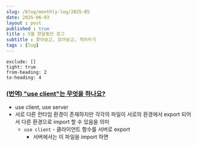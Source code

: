 ```yaml
---
slug: /blog/monthly-log/2025-05
date: 2025-06-03
layout : post
published : true
title : 5월 한달동안 로그
subtitle : 찾아보고, 읽어보고, 적어두기
tags : [log]
---
```

```toc
exclude: []
tight: true
from-heading: 2
to-heading: 4
```

### [**(번역) "use client"는 무엇을 하나요?**](https://velog.io/@sehyunny/what-does-use-client-do)

- use client, use server
- 서로 다른 런타임 환경이 존재하지만 각각의 파일이 서로의 환경에서 export 되어서 다른 환경으로 import 할 수 있음을 의미
    - `use client` - 클라이언트 함수를 서버로 export
        - 서버에서는 이 파일을 import 하면 <script> 태그로 가져와 읽으며
    - `use server` - 서버 함수를 클라이언트로 export
        - 클라이언트에서는 import 된 함수를 fetch 하는 형태
- 지시어를 추가 하는 것만으로 호출 되는 것은 아니고
    - <script>, fetch 할 수 있도록 허용해주는 것

### [**React Reconciliation: 컴포넌트 뒤에 숨겨진 엔진**](https://roy-jung.github.io/250414-react-reconciliation-deep-dive)

- 메모이제이션을 사용할 필요 없다는 리액트 컴파일러
    - 그 사실은 무지성 메모이제이션에게 큰 위협
- 리렌더가 많이 일어난다는 사실은 컴포넌트 최소화가 되지 않았다는 것을 의미하는데
    - 분리하고 싶은데 분리하다보면 결국 다 필요한데 ⁉️
    - 무언가 잘못되었다는 사실에 분리하지 못한다
- [DOM 은 변경되지 않았다](https://cekrem.github.io/posts/react-reconciliation-deep-dive/#component-identity-and-state-persistence)
    - 상태를 조건으로 리렌더 되고 있는데
    - 같은 요소 input에 대하여 DOM 자체를 변경되지 않는다는 사실
    - input > div 로 바뀌는 경우에만 언마운트 되면서 DOM 변경
    - `컴포넌트 자체가 그려지는데에는 리액트 요소가 중요하다는 것`
- [조정이 작동하는 방식](https://cekrem.github.io/posts/react-reconciliation-deep-dive/#how-reconciliation-works)
    - 리액트 요소 트리 비교
    
    ```tsx
    {isBoolean ? <div><A /></div> : <span><A /></span>}
    ```
    
    - 상위 요소가 div > span 으로 변경되었다면 리렌더된다
- [단 요소가 아닌 props만 변경되는 경우에는](https://cekrem.github.io/posts/react-reconciliation-deep-dive/#2-position-in-the-tree-matters)
    
    ```tsx
    {isBoolean ? <A /> : <B />}
    {isBoolean ? <A type="a" /> : <A type="b" />
    ```
    
    - props만 변경되었으므로 컴포넌트 인스턴스는 그대로 유지된다
- [동일한 key를 사용하는 컴포넌트는](https://cekrem.github.io/posts/react-reconciliation-deep-dive/#3-keys-override-position-based-comparison)
    - 어느 곳에 위치하던 동일한 컴포넌트로 취급된다
    - `서로 다른 위치에 나타나더라도, 리액트는 동일한 key를 가진 컴포넌트를 동일한 컴포넌트로 간주합니다`
    - 리액트 요소, key가 모두 동일하다면 컴포넌트를 리렌더링 하지 않고 props만 바꾸어 그린다
- 리스트에서는 key가 없다면 위치를 기반으로 컴포넌트가 변경되었는지 판단하기에 위치가 변경되면 리스트가 변경되었다고 판단하고 새로 그린다
    - 하지만 key를 전달하므로써 데이터가 새로 추가되어 위치가 변경되더라도 리렌더링 하지 않고 그대로 사용하게 된다
    - [위치가 변경되었더라도 동일한 key를 사용하는 경우 해당 컴포넌트는 위치만 변경되었다고 인식할뿐 새로 그려지지 않는다](https://cekrem.github.io/posts/react-reconciliation-deep-dive/#mixing-dynamic-and-static-elements)
        - 컴포넌트의 위치를 비교하기 때문에
- [비싼 비용의 컴포넌트는](https://cekrem.github.io/posts/react-reconciliation-deep-dive/#state-colocation-a-powerful-performance-pattern)
    - 리렌더링 되지 않도록 상태를 지역화하여
    - 상태가 변경되는 컴포넌트를 최대한 분리하여 위치를 나눈다
    - `상태가 필요 이상으로 트리 상단에 위치하면 더 많은 컴포넌트가 재렌더링됩니다.`
    - `메모이제이션 없이도 컴포넌트 경계를 잘 설정하면 성능을 최적화할 수 있습니다.`
- `과도한 메모이제이션으로 리액트의 조정 알고리즘과 싸우는 대신, 리액트가 컴포넌트를 식별하고 업데이트하는 방식에 맞춰 컴포넌트 구조를 설계하자`
    - **🙏**

### [프로세스를 촘촘하게 만드는 사람](https://jojoldu.tistory.com/829)

- 프로세스가 항상 모든 것을 커버할 수 없다
- 비어있는 영역이 있을텐데, 이것이 자연스럽게 채워질때
